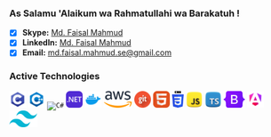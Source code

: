 ### As Salamu 'Alaikum wa Rahmatullahi wa Barakatuh !

- [x] **Skype:** [Md. Faisal Mahmud](https://join.skype.com/invite/sqJ0E1MaecII)
- [x] **LinkedIn:** [Md. Faisal Mahmud](https://www.linkedin.com/in/md-faisal-mahmud)
- [x] **Email:** [md.faisal.mahmud.se@gmail.com](mailto:md.faisal.mahmud.se@gmail.com)

### **Active Technologies**

<code><img height="30" src="./logos/c.png" alt="C" title="C"></code>
<code><img height="30" src="./logos/c++.png" alt="C++" title="C++"></code>
<code><img height="30" src="https://ms-dotnettools.gallerycdn.vsassets.io/extensions/ms-dotnettools/csdevkit/1.2.5/1702583268260/Microsoft.VisualStudio.Services.Icons.Default" alt="C#" title="C#" /></code>
<code><img height="30" src="https://raw.githubusercontent.com/tandpfun/skill-icons/af89bcc5e478013caaa514c31a3789f25e818193/icons/DotNet.svg" alt=".NET" title=".NET" /></code>
<code><img height="30" src="./logos/docker.png" alt="Docker" title="Docker"></code>
<code><img height="30" src="./logos/aws.png" alt="AWS" title="AWS"></code>
<code><img height="30" src="./logos/Git.png" alt="Git" title="Git"></code>
<code><img height="30" src="https://raw.githubusercontent.com/tandpfun/skill-icons/af89bcc5e478013caaa514c31a3789f25e818193/icons/HTML.svg" alt="HTML5" title="HTML5"></code>
<code><img height="30" src="./logos/css.png" alt="CSS" title="CSS"></code>
<code><img height="30" src="./logos/js.png" alt="JS" title="JavaScript"></code>
<code><img height="30" src="./logos/ts.png" alt="TS" title="TypeScript"></code>
<code><img height="30" src="./logos/bootstrap.png" alt="CSS" title="Bootstrap"></code>
<code><img height="30" src="./logos/Angular_gradient.png" alt="Git" title="Angular"></code>
<code><img height="30" src="./logos/tailwind-css-icon.png" alt="Git" title="Tailwind"></code>


